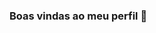 ### Boas vindas ao meu perfil 💙

<!--
**Nykzim/Nykzim** is a ✨ _special_ ✨ repository because its `README.md` (this file) appears on your GitHub profile.

Estou estudando na Alura
Estou me desenvolvendo na linguagem JavaScript
Utilizo esse espaço para minha organização e compartilhamento dos meu projetos desenvolvidos

Você pode entrar em contato comigo 📫
alurastartestudante@email.com

@alurastartestudante

![](https://tenor.com/pt-BR/view/cool-fun-white-cat-dance-cool-and-fun-times-gif-16435335956387921912)
